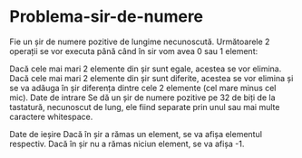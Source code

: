 # Problema-sir-de-numere
Fie un șir de numere pozitive de lungime necunoscută. Următoarele 2 operații se vor executa până când în sir vom avea 0 sau 1 element:

Dacă cele mai mari 2 elemente din șir sunt egale, acestea se vor elimina.
Dacă cele mai mari 2 elemente din șir sunt diferite, acestea se vor elimina și se va adăuga în șir diferența dintre cele 2 elemente (cel mare minus cel mic).
Date de intrare
Se dă un șir de numere pozitive pe 32 de biți de la tastatură, necunoscut de lung, ele fiind separate prin unul sau mai multe caractere whitespace.

Date de ieșire
Dacă în șir a rămas un element, se va afișa elementul respectiv. Dacă în șir nu a rămas niciun element, se va afișa -1.
